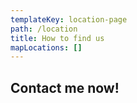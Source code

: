 ```yaml
---
templateKey: location-page
path: /location
title: How to find us
mapLocations: []
---
```


## Contact me now!
